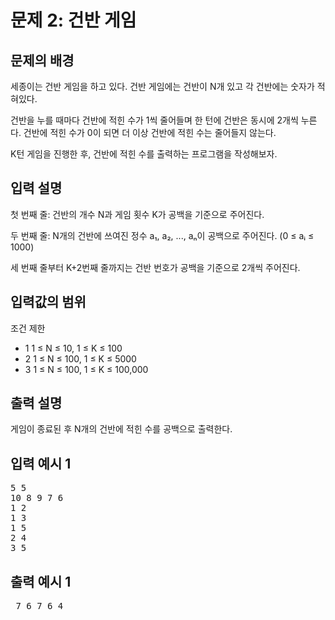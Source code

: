 # 문제 2: 건반 게임

## 문제의 배경
세종이는 건반 게임을 하고 있다. 건반 게임에는 건반이 N개 있고 각 건반에는 숫자가 적혀있다.

건반을 누를 때마다 건반에 적힌 수가 1씩 줄어들며 한 턴에 건반은 동시에 2개씩 누른다. 건반에 적힌 수가 0이 되면 더 이상 건반에 적힌 수는 줄어들지 않는다.

K턴 게임을 진행한 후, 건반에 적힌 수를 출력하는 프로그램을 작성해보자.

## 입력 설명
첫 번째 줄: 건반의 개수 N과 게임 횟수 K가 공백을 기준으로 주어진다.

두 번째 줄: N개의 건반에 쓰여진 정수 a₁, a₂, ..., aₙ이 공백으로 주어진다.
(0 ≤ aᵢ ≤ 1000)

세 번째 줄부터 K+2번째 줄까지는 건반 번호가 공백을 기준으로 2개씩 주어진다.

## 입력값의 범위
조건	제한
- 1	1 ≤ N ≤ 10, 1 ≤ K ≤ 100
- 2	1 ≤ N ≤ 100, 1 ≤ K ≤ 5000
- 3	1 ≤ N ≤ 100, 1 ≤ K ≤ 100,000

## 출력 설명
게임이 종료된 후 N개의 건반에 적힌 수를 공백으로 출력한다.

## 입력 예시 1
<pre>
5 5
10 8 9 7 6
1 2
1 3
1 5
2 4
3 5
</pre>

## 출력 예시 1
<pre> 7 6 7 6 4 </pre>